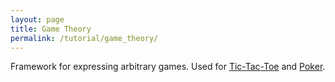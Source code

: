 ```yaml
---
layout: page
title: Game Theory
permalink: /tutorial/game_theory/
---
```


Framework for expressing arbitrary games.
Used for [Tic-Tac-Toe](/tutorial/tic_tac_toe/) and [Poker](/tutorial/poker/).
